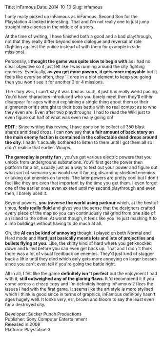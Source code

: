 Title: inFamous
Date: 2014-10-10
Slug: infamous

I only really picked up inFamous as inFamous: Second Son for the Playstation 4
looked interesting. That and I'm not really one to just jump straight into a
series in the middle of a story.

At the time of writing, I have finished both a good and a bad playthrough, not
that they really differ beyond some dialogue and reversal of role (fighting
against the police instead of with them for example in side missions).

Personally, **I thought the game was quite slow to begin with** as I had no
clear objective so it just felt like I was running around the city fighting
enemies. Eventually, **as you get more powers, it gets more enjoyable** but it
feels like every so often, they 'll drop in a plot element to keep you going
then you won't see it for another 3 or 4 missions.

The story was, I can't say it was bad as such, it just had really weird
pacing. You'd have characters introduced who you barely meet then they'll
either disappear for ages without explaining a single thing about them or
their alignments or it's straight to their boss battle with no real context as
to who they even are. Even after two playthroughs, I had to read the Wiki just
to even figure out half of what was even really going on!

**EDIT** : Since writing this review, I have gone on to collect all 350 blast
shards and dead drops. I can now say that **a fair amount of back story on the
main enemy faction is contained in the collectable dead drops around the
city**. I hadn 't actually bothered to listen to them until I got them all so
I didn't realise that earlier. Woops.

**The gameplay is pretty fun** , you've got various electric powers that you
unlock from underground substations. You'll first get the power then platform
for a bit, usually just as a way to test out your power and figure out what
sort of scenario you would use it for, eg; disarming shielded enemies or
taking out enemies on turrets. The later powers are pretty cool but I don't
feel like they are even that important by the time you get them. I even forgot
one of the earlier ones even existed until my second playthrough and even
then, I barely used it.

Beyond powers, **you traverse the world using parkour** which, at the best of
times, **feels really fluid** and gives you the sense that the designers
crafted every piece of the map so you can continuously rail grind from one
side of an island to the other. At worst though, it feels like you 're just
mashing X to climb buildings without having to do much at all.

Oh, the **AI can be kind of annoying** though. I played on both Normal and
Hard mode and **Hard just basically means lots and lots of projectiles and
bullets flying at you**. Like, the shitty kind of hard where you get knocked
down and killed before you can even get back up. That and I didn 't think
there was a lot of visual feedback on enemies. They'd just kind of stagger
back a little until they died which only gets more annoying on larger bosses
since you can't even tell if you're going the battle right.

All in all, I felt like the game **definitely isn 't perfect** but the
enjoyment I had with it, **still outweighed any of the glaring flaws**. It 'd
recommend it if you come across a cheap copy and I'm definitely hoping
inFamous 2 fixes the issues I had with the first game. It seems like the art
style is more stylised which I think is good since in terms of graphics,
inFamous definitely hasn't ages hugely well. It looks very, err, brown and
bloom to say the least even for a destroyed city.

Developer: Sucker Punch Productions  
Publisher: Sony Computer Entertainment  
Released in 2009  
Platform: Playstation 3

